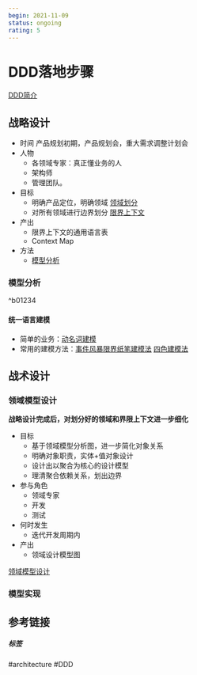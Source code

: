 ```yaml
---
begin: 2021-11-09
status: ongoing
rating: 5
---
```


# DDD落地步骤

[DDD简介](DDD简介.md)

## 战略设计
- 时间
	产品规划初期，产品规划会，重大需求调整计划会
- 人物
	- 各领域专家：真正懂业务的人
	- 架构师
	- 管理团队。
- 目标
	- 明确产品定位，明确领域 [领域划分](领域划分.md)
	- 对所有领域进行边界划分  [限界上下文](限界上下文.md)
- 产出
	- 限界上下文的通用语言表
	- Context Map
- 方法
	- [模型分析](#^b01234)
### 模型分析

^b01234
#### 统一语言建模

- 简单的业务：[动名词建模](动名词建模.md)
- 常用的建模方法：[事件风暴](事件风暴.md)[限界纸笔建模法](限界纸笔建模法.md) [四色建模法](四色建模法.md)

## 战术设计

### 领域模型设计

**战略设计完成后，对划分好的领域和界限上下文进一步细化**

- 目标
	- 基于领域模型分析图，进一步简化对象关系
	- 明确对象职责，实体+值对象设计
	- 设计出以聚合为核心的设计模型
	- 理清聚合依赖关系，划出边界
- 参与角色
	- 领域专家
	- 开发
	- 测试
- 何时发生
	- 迭代开发周期内
- 产出
	- 领域设计模型图

[领域模型设计](领域模型设计.md)

### 模型实现


## 参考链接


##### 标签
#architecture  #DDD
